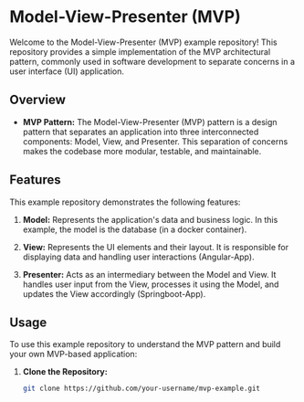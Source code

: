 # Model-View-Presenter (MVP) 

Welcome to the Model-View-Presenter (MVP) example repository! This repository provides a simple implementation of the MVP architectural pattern, commonly used in software development to separate concerns in a user interface (UI) application.

## Overview

- **MVP Pattern:** The Model-View-Presenter (MVP) pattern is a design pattern that separates an application into three interconnected components: Model, View, and Presenter. This separation of concerns makes the codebase more modular, testable, and maintainable.

## Features

This example repository demonstrates the following features:

1. **Model:** Represents the application's data and business logic. In this example, the model is the database (in a docker container).

2. **View:** Represents the UI elements and their layout. It is responsible for displaying data and handling user interactions (Angular-App).

3. **Presenter:** Acts as an intermediary between the Model and View. It handles user input from the View, processes it using the Model, and updates the View accordingly (Springboot-App).

## Usage

To use this example repository to understand the MVP pattern and build your own MVP-based application:

1. **Clone the Repository:**

   ```bash
   git clone https://github.com/your-username/mvp-example.git

